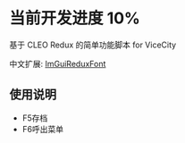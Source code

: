 # 当前开发进度 10%

基于 CLEO Redux 的简单功能脚本 for ViceCity

中文扩展: [ImGuiReduxFont](https://github.com/YuiNijika/ImGuiReduxFont)

## 使用说明

- F5存档
- F6呼出菜单
